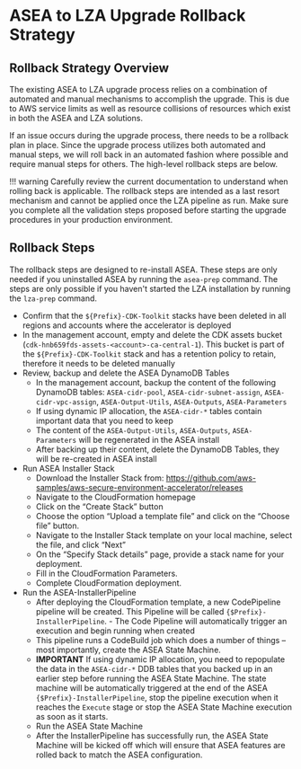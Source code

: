 # ASEA to LZA Upgrade Rollback Strategy

## Rollback Strategy Overview

The existing ASEA to LZA upgrade process relies on a combination of automated and manual mechanisms to accomplish the upgrade. This is due to AWS service limits as well as resource collisions of resources which exist in both the ASEA and LZA solutions.

If an issue occurs during the upgrade process, there needs to be a rollback plan in place. Since the upgrade process utilizes both automated and manual steps, we will roll back in an automated fashion where possible and require manual steps for others. The high-level rollback steps are below.

!!! warning
    Carefully review the current documentation to understand when rolling back is applicable. The rollback steps are intended as a last resort mechanism and cannot be applied once the LZA pipeline as run. Make sure you complete all the validation steps proposed before starting the upgrade procedures in your production environment.


## Rollback Steps

The rollback steps are designed to re-install ASEA. These steps are only needed if you uninstalled ASEA by running the `asea-prep` command. The steps are only possible if you haven't started the LZA installation by running the `lza-prep` command.

- Confirm that the `${Prefix}-CDK-Toolkit` stacks have been deleted in all regions and accounts where the accelerator is deployed
- In the management account, empty and delete the CDK assets bucket (`cdk-hnb659fds-assets-<account>-ca-central-1`). This bucket is part of the `${Prefix}-CDK-Toolkit` stack and has a retention policy to retain, therefore it needs to be deleted manually
- Review, backup and delete the ASEA DynamoDB Tables
    - In the management account, backup the content of the following DynamoDB tables: `ASEA-cidr-pool`, `ASEA-cidr-subnet-assign`, `ASEA-cidr-vpc-assign`, `ASEA-Output-Utils`, `ASEA-Outputs`, `ASEA-Parameters`
    - If using dynamic IP allocation, the `ASEA-cidr-*` tables contain important data that you need to keep
    - The content of the `ASEA-Output-Utils`, `ASEA-Outputs`, `ASEA-Parameters` will be regenerated in the ASEA install
    - After backing up their content, delete the DynamoDB Tables, they will be re-created in ASEA install
- Run ASEA Installer Stack
    - Download the Installer Stack from: <https://github.com/aws-samples/aws-secure-environment-accelerator/releases>
    - Navigate to the CloudFormation homepage
    - Click on the “Create Stack” button
    - Choose the option “Upload a template file” and click on the “Choose file” button.
    - Navigate to the Installer Stack template on your local machine, select the file, and click “Next”
    - On the “Specify Stack details” page, provide a stack name for your deployment.
    - Fill in the CloudFormation Parameters.
    - Complete CloudFormation deployment.
- Run the ASEA-InstallerPipeline
    - After deploying the CloudFormation template, a new CodePipeline pipeline will be created. This Pipeline will be called `{$Prefix}-InstallerPipeline`. - The Code Pipeline will automatically trigger an execution and begin running when created
    - This pipeline runs a CodeBuild job which does a number of things – most importantly, create the ASEA State Machine.
    - **IMPORTANT** If using dynamic IP allocation, you need to repopulate the data in the `ASEA-cidr-*` DDB tables that you backed up in an earlier step before running the ASEA State Machine. The state machine will be automatically triggered at the end of the ASEA `{$Prefix}-InstallerPipeline`, stop the pipeline execution when it reaches the `Execute` stage or stop the ASEA State Machine execution as soon as it starts.
    - Run the ASEA State Machine
    - After the InstallerPipeline has successfully run, the ASEA State Machine will be kicked off which will ensure that ASEA features are rolled back to match the ASEA configuration.